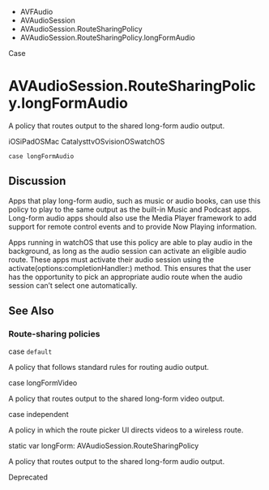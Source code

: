 

- AVFAudio
- AVAudioSession
- AVAudioSession.RouteSharingPolicy
-  AVAudioSession.RouteSharingPolicy.longFormAudio 

Case

# AVAudioSession.RouteSharingPolicy.longFormAudio

A policy that routes output to the shared long-form audio output.

iOSiPadOSMac CatalysttvOSvisionOSwatchOS

``` source
case longFormAudio
```

## Discussion

Apps that play long-form audio, such as music or audio books, can use this policy to play to the same output as the built-in Music and Podcast apps. Long-form audio apps should also use the Media Player framework to add support for remote control events and to provide Now Playing information.

Apps running in watchOS that use this policy are able to play audio in the background, as long as the audio session can activate an eligible audio route. These apps must activate their audio session using the activate(options:completionHandler:) method. This ensures that the user has the opportunity to pick an appropriate audio route when the audio session can’t select one automatically.

## See Also

### Route-sharing policies

case `default`

A policy that follows standard rules for routing audio output.

case longFormVideo

A policy that routes output to the shared long-form video output.

case independent

A policy in which the route picker UI directs videos to a wireless route.

static var longForm: AVAudioSession.RouteSharingPolicy

A policy that routes output to the shared long-form audio output.

Deprecated

